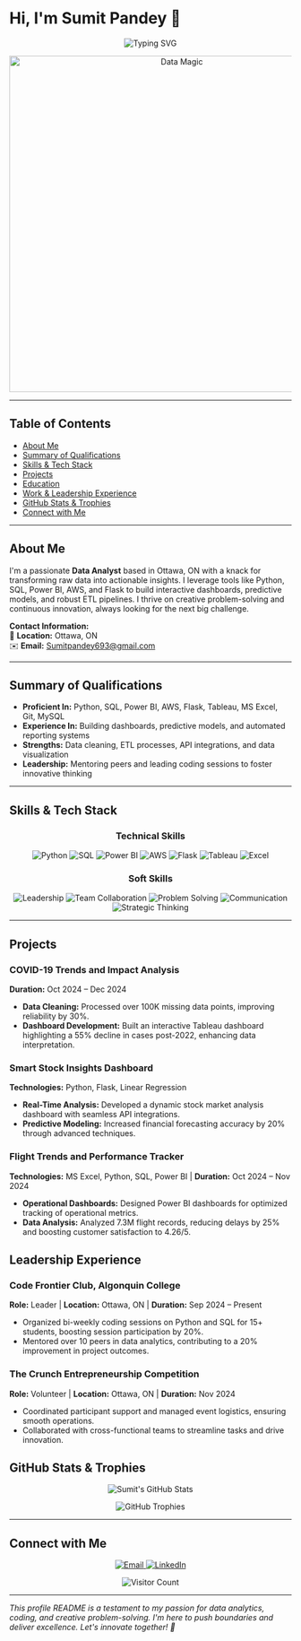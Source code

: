 <!-- ========================================================= -->
<!--                 Sumit Pandey - Data Analyst               -->
<!-- ========================================================= -->

# Hi, I'm **Sumit Pandey** 👋  

<!-- Animated Typing Effect -->
<p align="center">
  <img src="https://readme-typing-svg.herokuapp.com?duration=3000&pause=1000&color=00BFFF&center=true&vCenter=true&lines=Data+Analyst;Python+|+SQL+|+AWS+;Turning+Data;Into+Actionable+Insights" alt="Typing SVG" />
</p>

<!-- Hero Banner -->
<p align="center">
  <img src="https://media.giphy.com/media/2IudUHdI075HL02Pkk/giphy.gif" alt="Data Magic" width="600"/>
</p>


---

## Table of Contents
- [About Me](#about-me)
- [Summary of Qualifications](#summary-of-qualifications)
- [Skills & Tech Stack](#skills--tech-stack)
- [Projects](#projects)
- [Education](#education)
- [Work & Leadership Experience](#work--leadership-experience)
- [GitHub Stats & Trophies](#github-stats--trophies)
- [Connect with Me](#connect-with-me)

---

## About Me
I'm a passionate **Data Analyst** based in Ottawa, ON with a knack for transforming raw data into actionable insights. I leverage tools like Python, SQL, Power BI, AWS, and Flask to build interactive dashboards, predictive models, and robust ETL pipelines. I thrive on creative problem-solving and continuous innovation, always looking for the next big challenge.

**Contact Information:**  
📍 **Location:** Ottawa, ON  
✉️ **Email:** [Sumitpandey693@gmail.com](mailto:Sumitpandey693@gmail.com)

---

## Summary of Qualifications
- **Proficient In:** Python, SQL, Power BI, AWS, Flask, Tableau, MS Excel, Git, MySQL  
- **Experience In:** Building dashboards, predictive models, and automated reporting systems  
- **Strengths:** Data cleaning, ETL processes, API integrations, and data visualization  
- **Leadership:** Mentoring peers and leading coding sessions to foster innovative thinking

---

## Skills & Tech Stack

<div align="center">
  <h3>Technical Skills</h3>
  <img src="https://img.shields.io/badge/Python-3776AB?style=for-the-badge&logo=python&logoColor=white" alt="Python"/>
  <img src="https://img.shields.io/badge/SQL-4479A1?style=for-the-badge&logo=MySQL&logoColor=white" alt="SQL"/>
  <img src="https://img.shields.io/badge/PowerBI-F2C811?style=for-the-badge&logo=powerbi&logoColor=black" alt="Power BI"/>
  <img src="https://img.shields.io/badge/AWS-232F3E?style=for-the-badge&logo=amazonaws&logoColor=white" alt="AWS"/>
  <img src="https://img.shields.io/badge/Flask-000000?style=for-the-badge&logo=flask&logoColor=white" alt="Flask"/>
  <img src="https://img.shields.io/badge/Tableau-E97627?style=for-the-badge&logo=tableau&logoColor=white" alt="Tableau"/>
  <img src="https://img.shields.io/badge/MS%20Excel-217346?style=for-the-badge&logo=microsoft-excel&logoColor=white" alt="Excel"/>
</div>

<div align="center" style="margin-top: 10px;">
  <h3>Soft Skills</h3>
  <img src="https://img.shields.io/badge/Leadership-Soft%20Skill-blue?style=for-the-badge" alt="Leadership"/>
  <img src="https://img.shields.io/badge/Team%20Collaboration-Soft%20Skill-brightgreen?style=for-the-badge" alt="Team Collaboration"/>
  <img src="https://img.shields.io/badge/Problem-Solving-Soft%20Skill-yellow?style=for-the-badge" alt="Problem Solving"/>
  <img src="https://img.shields.io/badge/Effective%20Communication-Soft%20Skill-orange?style=for-the-badge" alt="Communication"/>
  <img src="https://img.shields.io/badge/Strategic%20Thinking-Soft%20Skill-red?style=for-the-badge" alt="Strategic Thinking"/>
</div>

---

## Projects

### COVID-19 Trends and Impact Analysis  
 **Duration:** Oct 2024 – Dec 2024  
- **Data Cleaning:** Processed over 100K missing data points, improving reliability by 30%.  
- **Dashboard Development:** Built an interactive Tableau dashboard highlighting a 55% decline in cases post-2022, enhancing data interpretation.

### Smart Stock Insights Dashboard  
**Technologies:** Python, Flask, Linear Regression  
- **Real-Time Analysis:** Developed a dynamic stock market analysis dashboard with seamless API integrations.  
- **Predictive Modeling:** Increased financial forecasting accuracy by 20% through advanced techniques.

### Flight Trends and Performance Tracker  
**Technologies:** MS Excel, Python, SQL, Power BI | **Duration:** Oct 2024 – Nov 2024  
- **Operational Dashboards:** Designed Power BI dashboards for optimized tracking of operational metrics.  
- **Data Analysis:** Analyzed 7.3M flight records, reducing delays by 25% and boosting customer satisfaction to 4.26/5.



## Leadership Experience

### Code Frontier Club, Algonquin College  
**Role:** Leader | **Location:** Ottawa, ON | **Duration:** Sep 2024 – Present  
- Organized bi-weekly coding sessions on Python and SQL for 15+ students, boosting session participation by 20%.  
- Mentored over 10 peers in data analytics, contributing to a 20% improvement in project outcomes.

### The Crunch Entrepreneurship Competition  
**Role:** Volunteer | **Location:** Ottawa, ON | **Duration:** Nov 2024  
- Coordinated participant support and managed event logistics, ensuring smooth operations.  
- Collaborated with cross-functional teams to streamline tasks and drive innovation.



## GitHub Stats & Trophies

<p align="center">
  <img src="https://github-readme-stats.vercel.app/api?username=skp29&show_icons=true&theme=radical" alt="Sumit's GitHub Stats"/>
</p>

<p align="center">
  <img src="https://github-profile-trophy.vercel.app/?username=skp29&theme=radical&cacheBust=1" alt="GitHub Trophies"/>
</p>

---

## Connect with Me

<p align="center">
  <a href="mailto:Sumitpandey693@gmail.com">
    <img src="https://img.shields.io/badge/Email-D14836?style=for-the-badge&logo=gmail&logoColor=white" alt="Email"/>
  </a>
  <a href="https://www.linkedin.com/in/skp0209/" target="_blank">
    <img src="https://img.shields.io/badge/LinkedIn-0A66C2?style=for-the-badge&logo=linkedin&logoColor=white" alt="LinkedIn"/>
  </a>
</p>

<p align="center">
  <img src="https://hits.seeyoufarm.com/api/count/incr/badge.svg?url=https://github.com/skp29&count_bg=%237B1E7E&title_bg=%23555555&icon=github.svg&icon_color=%23E7E7E7&title=VISITS&edge_flat=false" alt="Visitor Count"/>
</p>

---

*This profile README is a testament to my passion for data analytics, coding, and creative problem-solving. I'm here to push boundaries and deliver excellence. Let's innovate together! 🚀*
